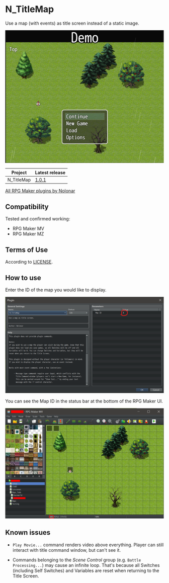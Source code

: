 # N_TitleMap
Use a map (with events) as title screen instead of a static image. 

![Screenshot TitleMap][on]

| Project    | Latest release   |
| ---------- | ---------------- |
| N_TitleMap | [1.0.1][release] |

[All RPG Maker plugins by Nolonar][hub]

## Compatibility
Tested and confirmed working:
- RPG Maker MV
- RPG Maker MZ

## Terms of Use
According to [LICENSE](LICENSE).

## How to use

Enter the ID of the map you would like to display.

![Screenshot plugin manager][setup]

You can see the Map ID in the status bar at the bottom of the RPG Maker UI.

![Screenshot editor][setup2]

## Known issues

- `Play Movie...` command renders video above everything. Player can still interact with title command window, but can't see it.
- Commands belonging to the *Scene Control* group (e.g. `Battle Processing...`) may cause an infinite loop. That's because all Switches (including Self Switches) and Variables are reset when returning to the Title Screen.

  [on]: TitleMap_on.png
  [setup]: TitleMap_setup.png
  [setup2]: TitleMap_setup_2.png

  [hub]: https://github.com/Nolonar/RM_Plugins
  [release]: https://github.com/Nolonar/RM_Plugins-TitleMap/releases/latest/download/N_TitleMap.js
